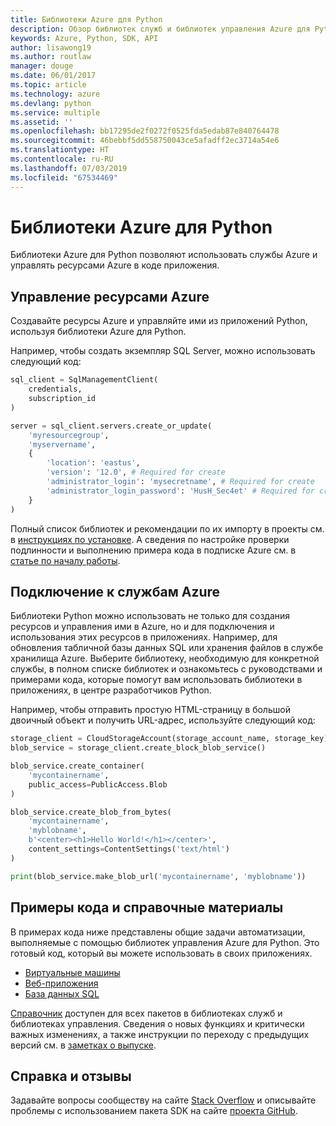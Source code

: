 ```yaml
---
title: Библиотеки Azure для Python
description: Обзор библиотек служб и библиотек управления Azure для Python
keywords: Azure, Python, SDK, API
author: lisawong19
ms.author: routlaw
manager: douge
ms.date: 06/01/2017
ms.topic: article
ms.technology: azure
ms.devlang: python
ms.service: multiple
ms.assetid: ''
ms.openlocfilehash: bb17295de2f0272f0525fda5edab87e840764478
ms.sourcegitcommit: 46bebbf5dd558750043ce5afadff2ec3714a54e6
ms.translationtype: HT
ms.contentlocale: ru-RU
ms.lasthandoff: 07/03/2019
ms.locfileid: "67534469"
---
```

# <a name="azure-libraries-for-python"></a>Библиотеки Azure для Python

Библиотеки Azure для Python позволяют использовать службы Azure и управлять ресурсами Azure в коде приложения. 

## <a name="manage-azure-resources"></a>Управление ресурсами Azure

Создавайте ресурсы Azure и управляйте ими из приложений Python, используя библиотеки Azure для Python.

Например, чтобы создать экземпляр SQL Server, можно использовать следующий код:

```python
sql_client = SqlManagementClient(
    credentials,
    subscription_id
)

server = sql_client.servers.create_or_update(
    'myresourcegroup',
    'myservername',
    {
        'location': 'eastus',
        'version': '12.0', # Required for create
        'administrator_login': 'mysecretname', # Required for create
        'administrator_login_password': 'HusH_Sec4et' # Required for create
    }
)
```

Полный список библиотек и рекомендации по их импорту в проекты см. в [инструкциях по установке](python-sdk-azure-install.md). А сведения по настройке проверки подлинности и выполнению примера кода в подписке Azure см. в [статье по началу работы](python-sdk-azure-get-started.yml).

## <a name="connect-to-azure-services"></a>Подключение к службам Azure

Библиотеки Python можно использовать не только для создания ресурсов и управления ими в Azure, но и для подключения и использования этих ресурсов в приложениях. Например, для обновления табличной базы данных SQL или хранения файлов в службе хранилища Azure. Выберите библиотеку, необходимую для конкретной службы, в полном списке библиотек и ознакомьтесь с руководствами и примерами кода, которые помогут вам использовать библиотеки в приложениях, в центре разработчиков Python.

Например, чтобы отправить простую HTML-страницу в большой двоичный объект и получить URL-адрес, используйте следующий код:

```python
storage_client = CloudStorageAccount(storage_account_name, storage_key)
blob_service = storage_client.create_block_blob_service()

blob_service.create_container(
    'mycontainername',
    public_access=PublicAccess.Blob
)

blob_service.create_blob_from_bytes(
    'mycontainername',
    'myblobname',
    b'<center><h1>Hello World!</h1></center>',
    content_settings=ContentSettings('text/html')
)

print(blob_service.make_blob_url('mycontainername', 'myblobname'))
```

## <a name="sample-code-and-reference"></a>Примеры кода и справочные материалы
В примерах кода ниже представлены общие задачи автоматизации, выполняемые с помощью библиотек управления Azure для Python. Это готовый код, который вы можете использовать в своих приложениях.
- [Виртуальные машины](python-sdk-azure-virtual-machine-samples.md)
- [Веб-приложения](python-sdk-azure-web-apps-samples.md)
- [База данных SQL](python-sdk-azure-sql-database-samples.md)

[Справочник](/python/api/overview/azure) доступен для всех пакетов в библиотеках служб и библиотеках управления. Сведения о новых функциях и критически важных изменениях, а также инструкции по переходу с предыдущих версий см. в [заметках о выпуске](python-sdk-azure-release-notes.md). 

## <a name="get-help-and-give-feedback"></a>Справка и отзывы

Задавайте вопросы сообществу на сайте [Stack Overflow](https://stackoverflow.com/questions/tagged/azure-sdk-python) и описывайте проблемы с использованием пакета SDK на сайте [проекта GitHub](https://github.com/Azure/azure-sdk-for-python).
